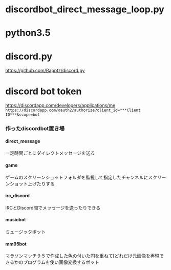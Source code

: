 # discordbot_direct_message_loop.py
# python3.5
# discord.py
<https://github.com/Rapptz/discord.py>  
# discord bot token
<https://discordapp.com/developers/applications/me>  
```https://discordapp.com/oauth2/authorize?client_id=***Client ID***&scope=bot```

### 作ったdiscordbot置き場  
#### direct_message  
一定時間ごとにダイレクトメッセージを送る  
#### game  
ゲームのスクリーンショットフォルダを監視して指定したチャンネルにスクリーンショット上げたりする  
#### irc_discord  
IRCとDiscord間でメッセージを送ったりできる  
#### musicbot  
ミュージックボット  
#### mm95bot  
マラソンマッチ９５で作成した色の付いた円を重ねて[どれだけ元画像を再現できるかのプログラムを使い画像変換するボット  



